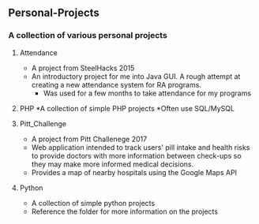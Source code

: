 ## Personal-Projects

### A collection of various personal projects

1. Attendance
   * A project from SteelHacks 2015
   * An introductory project for me into Java GUI. A rough attempt at creating a new attendance system for RA programs.
     * Was used for a few months to take attendance for my programs

2. PHP
   *A collection of simple PHP projects
   *Often use SQL/MySQL

3. Pitt_Challenge
   * A project from Pitt Challenege 2017
   * Web application intended to track users' pill intake and health risks to provide doctors with more information between check-ups so they may make more informed medical decisions.
   * Provides a map of nearby hospitals using the Google Maps API

4. Python
   * A collection of simple python projects
   * Reference the folder for more information on the projects